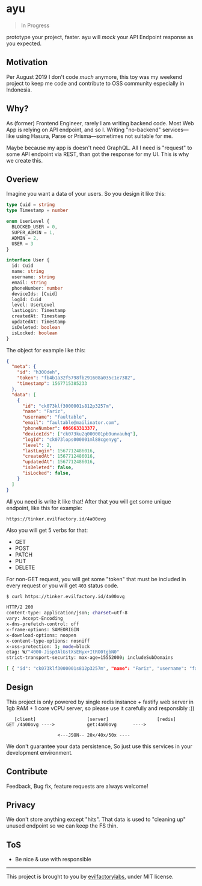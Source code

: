 # ayu

> In Progress

prototype your project, faster. ayu will _mock_ your API Endpoint response
as you expected.

## Motivation

Per August 2019 I don't code _much_ anymore, this toy was my weekend project
to keep me code and contribute to OSS community especially in Indonesia.

## Why?

As (former) Frontend Engineer, rarely I am writing backend code. Most Web App
is relying on API endpoint, and so I. Writing "no-backend" services––like using Hasura,
Parse or Prisma––sometimes not suitable for me.

Maybe because my app is doesn't need GraphQL. All I need is "request" to some API endpoint via REST,
than got the response for my UI. This is why we create this.

## Overiew

Imagine you want a data of your users. So you design it like this:

```typescript
type Cuid = string
type Timestamp = number

enum UserLevel {
  BLOCKED_USER = 0,
  SUPER_ADMIN = 1,
  ADMIN = 2,
  USER = 3
}

interface User {
  id: Cuid
  name: string
  username: string
  email: string
  phoneNumber: number
  deviceIds: [Cuid]
  logId: Cuid
  level: UserLevel
  lastLogin: Timestamp
  createdAt: Timestamp
  updatedAt: Timestamp
  isDeleted: boolean
  isLocked: boolean
}

```

The object for example like this:

```json
{
  "meta": {
    "id": "h300deh",
    "token": "fb4b1a32f5798fb291608a035c1e7382",
    "timestamp": 1567715385233
  },
  "data": [
    {
      "id": "ck073klf3000001s812p3257m",
      "name": "Fariz",
      "username": "faultable",
      "email": "faultable@mailinator.com",
      "phoneNumber": 086663313377,
      "deviceIds": ["ck073ku2q000001pb9unvauhq"],
      "logId": "ck073lops000001ml88cgenyg",
      "level": 2,
      "lastLogin": 1567712486016,
      "createdAt": 1567712486016,
      "updatedAt": 1567712486016,
      "isDeleted": false,
      "isLocked": false,
    }
  ]
}
```

All you need is write it like that! After that you will get some unique endpoint, like this for example:

```
https://tinker.evilfactory.id/4a00ovg
```

Also you will get 5 verbs for that:

- GET
- POST
- PATCH
- PUT
- DELETE

For non-GET request, you will get some "token" that must be included in every request or you will get `403` status code.

```bash
$ curl https://tinker.evilfactory.id/4a00ovg

HTTP/2 200
content-type: application/json; charset=utf-8
vary: Accept-Encoding
x-dns-prefetch-control: off
x-frame-options: SAMEORIGIN
x-download-options: noopen
x-content-type-options: nosniff
x-xss-protection: 1; mode=block
etag: W/"4000-Jisp3AlGstXsEHyx+ItRO0tgbN0"
strict-transport-security: max-age=15552000; includeSubDomains

[ { "id": "ck073klf3000001s812p3257m", "name": "Fariz", "username": "faultable", "email": "faultable@mailinator.com", "phoneNumber": 086663313377, "deviceIds": ["ck073ku2q000001pb9unvauhq"], "logId": "ck073lops000001ml88cgenyg", "level": 2, "lastLogin": 1567712486016, "createdAt": 1567712486016, "updatedAt": 1567712486016, "isDeleted": false, "isLocked": false, } ]
```

## Design

This project is only powered by single redis instance + fastify web server in 1gb RAM + 1 core vCPU server,
so please use it carefully and responsibly :))

```
   [client]                   [server]                  [redis]
GET /4a00ovg ---->            get:4a00ovg      ---->

                   <---JSON-- 20x/40x/50x ----
```

We don't guarantee your data persistence, So just use this services in your development environment.

## Contribute

Feedback, Bug fix, feature requests are always welcome!

## Privacy

We don't store anything except "hits". That data is used to "cleaning up" unused endpoint
so we can keep the FS thin.

## ToS

- Be nice & use with responsible

---

This project is brought to you by [evilfactorylabs](https://evilfactory.id), under MIT license.
